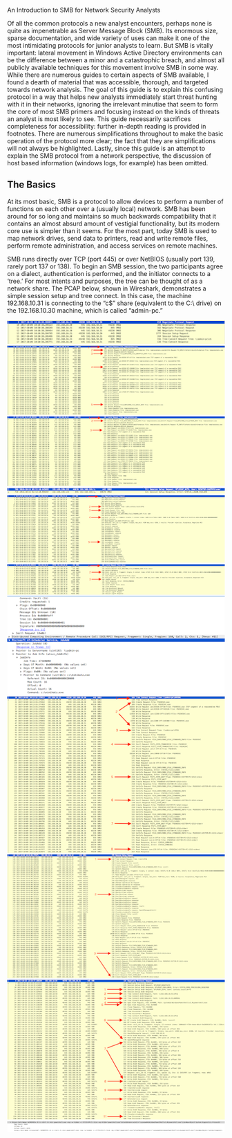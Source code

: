 An Introduction to SMB for Network Security Analysts

Of all the common protocols a new analyst encounters, perhaps none is quite as impenetrable as Server Message Block (SMB). Its enormous size, sparse documentation, and wide variety of uses can make it one of the most intimidating protocols for junior analysts to learn. But SMB is vitally important: lateral movement in Windows Active Directory environments can be the difference between a minor and a catastrophic breach, and almost all publicly available techniques for this movement involve SMB in some way. While there are numerous guides to certain aspects of SMB available, I found a dearth of material that was accessible, thorough, and targeted towards network analysis. The goal of this guide is to explain this confusing protocol in a way that helps new analysts immediately start threat hunting with it in their networks, ignoring the irrelevant minutiae that seem to form the core of most SMB primers and focusing instead on the kinds of threats an analyst is most likely to see. This guide necessarily sacrifices completeness for accessibility: further in-depth reading is provided in footnotes. There are numerous simplifications throughout to make the basic operation of the protocol more clear; the fact that they are simplifications will not always be highlighted. Lastly, since this guide is an attempt to explain the SMB protocol from a network perspective, the discussion of host based information (windows logs, for example) has been omitted. 

## The Basics

At its most basic, SMB is a protocol to allow devices to perform a number of functions on each other over a (usually local) network. SMB has been around for so long and maintains so much backwards compatibility that it contains an almost absurd amount of vestigial functionality, but its modern core use is simpler than it seems. For the most part, today SMB is used to map network drives, send data to printers, read and write remote files, perform remote administration, and access services on remote machines. 

SMB runs directly over TCP (port 445) or over NetBIOS (usually port 139, rarely port 137 or 138). To begin an SMB session, the two participants agree on a dialect, authentication is performed, and the initiator connects to a ‘tree.’ For most intents and purposes, the tree can be thought of as a network share. The PCAP below, shown in Wireshark, demonstrates a simple session setup and tree connect. In this case, the machine 192.168.10.31 is connecting to the “c$” share (equivalent to the C:\ drive) on the 192.168.10.30 machine, which is called “admin-pc.” 

![Image of Yaktocat](assets/images/smb_image_1.png)
![Image of Yaktocat](assets/images/smb_image_2.png)
![Image of Yaktocat](assets/images/smb_image_3.png)
![Image of Yaktocat](assets/images/smb_image_4.png)
![Image of Yaktocat](assets/images/smb_image_5.png)
![Image of Yaktocat](assets/images/smb_image_6.png)
![Image of Yaktocat](assets/images/smb_image_7.png)
![Image of Yaktocat](assets/images/smb_image_8.png)
![Image of Yaktocat](assets/images/smb_image_9.png)
![Image of Yaktocat](assets/images/smb_image_10.png)
![Image of Yaktocat](assets/images/smb_image_11.png)

